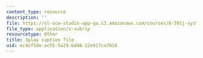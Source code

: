 ```yaml
---
content_type: resource
description: ''
file: https://ol-ocw-studio-app-qa.s3.amazonaws.com/courses/8-591j-systems-biology-fall-2014/ec42f5deac555a29bd4822e917ca701d_9yGxpWVWYDY.vtt
file_type: application/x-subrip
resourcetype: Other
title: 3play caption file
uid: ec42f5de-ac55-5a29-bd48-22e917ca701d
---
```

